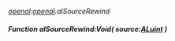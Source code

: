 _[openal](../../modules/openal/openal-module.md):[openal](../../modules/openal/openal-module.md).alSourceRewind_
##### Function alSourceRewind:Void( source:[ALuint](../../modules/openal/openal-aluint.md) )

